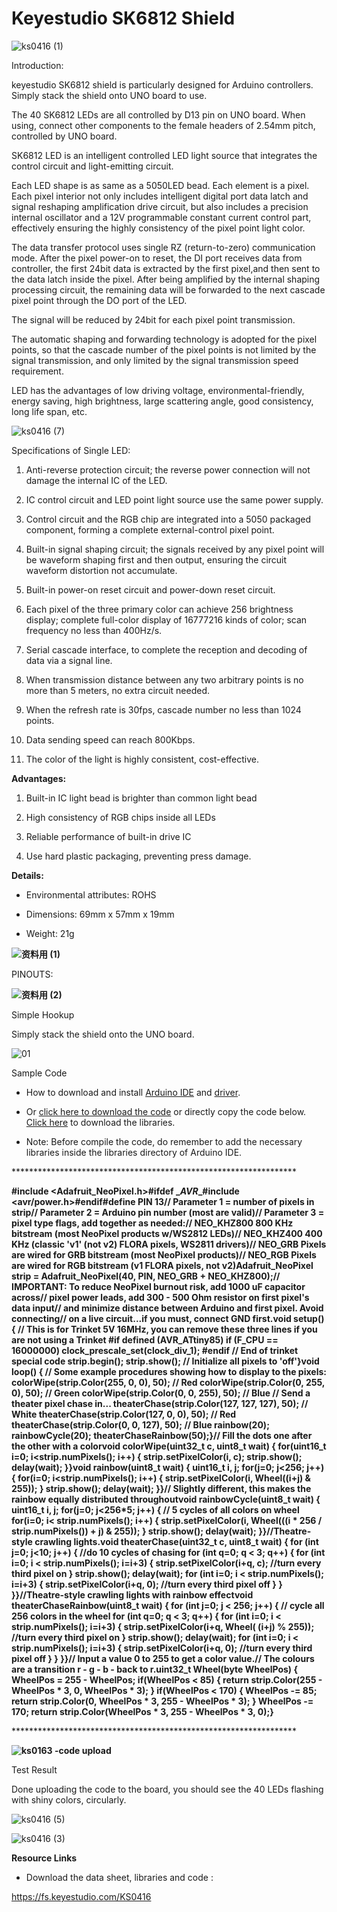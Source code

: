 # **Keyestudio SK6812 Shield**

![ks0416 (1)](media/15e88497474d565d9a1c1aa386590e45.jpeg)

 Introduction:

keyestudio SK6812 shield is particularly designed for Arduino controllers.
Simply stack the shield onto UNO board to use.

The 40 SK6812 LEDs are all controlled by D13 pin on UNO board. When using,
connect other components to the female headers of 2.54mm pitch, controlled by
UNO board.

SK6812 LED is an intelligent controlled LED light source that integrates the
control circuit and light-emitting circuit.

Each LED shape is as same as a 5050LED bead. Each element is a pixel. Each pixel
interior not only includes intelligent digital port data latch and signal
reshaping amplification drive circuit, but also includes a precision internal
oscillator and a 12V programmable constant current control part, effectively
ensuring the highly consistency of the pixel point light color.

The data transfer protocol uses single RZ (return-to-zero) communication mode.
After the pixel power-on to reset, the DI port receives data from controller,
the first 24bit data is extracted by the first pixel,and then sent to the data
latch inside the pixel. After being amplified by the internal shaping processing
circuit, the remaining data will be forwarded to the next cascade pixel point
through the DO port of the LED.

The signal will be reduced by 24bit for each pixel point transmission.

The automatic shaping and forwarding technology is adopted for the pixel points,
so that the cascade number of the pixel points is not limited by the signal
transmission, and only limited by the signal transmission speed requirement.

LED has the advantages of low driving voltage, environmental-friendly, energy
saving, high brightness, large scattering angle, good consistency, long life
span, etc.

![ks0416 (7)](media/7d3ed36188af86d0466e15798aa0c123.jpeg)

 Specifications of Single LED:

1.  Anti-reverse protection circuit; the reverse power connection will not
    damage the internal IC of the LED.

2.  IC control circuit and LED point light source use the same power supply.

3.  Control circuit and the RGB chip are integrated into a 5050 packaged
    component, forming a complete external-control pixel point.

4.  Built-in signal shaping circuit; the signals received by any pixel point
    will be waveform shaping first and then output, ensuring the circuit
    waveform distortion not accumulate.

5.  Built-in power-on reset circuit and power-down reset circuit.

6.  Each pixel of the three primary color can achieve 256 brightness display;
    complete full-color display of 16777216 kinds of color; scan frequency no
    less than 400Hz/s.

7.  Serial cascade interface, to complete the reception and decoding of data via
    a signal line.

8.  When transmission distance between any two arbitrary points is no more than
    5 meters, no extra circuit needed.

9.  When the refresh rate is 30fps, cascade number no less than 1024 points.

10. Data sending speed can reach 800Kbps.

11. The color of the light is highly consistent, cost-effective.

**Advantages:**

1.  Built-in IC light bead is brighter than common light bead

2.  High consistency of RGB chips inside all LEDs

3.  Reliable performance of built-in drive IC

4.  Use hard plastic packaging, preventing press damage.

**Details:**

-   Environmental attributes: ROHS

-   Dimensions: 69mm x 57mm x 19mm

-   Weight: 21g

**![资料用 (1)](media/b9af7e7d0810a45f61fe8dcef21a7206.jpeg)**

 PINOUTS:

**![资料用 (2)](media/0d6fab96808cd009799fd3f8bd302e95.jpeg)**

 Simple Hookup

Simply stack the shield onto the UNO board.

![01](media/03d21dfd66980984e0a876a7e96ff12b.jpeg)

 Sample Code

-   How to download and install [Arduino
    IDE](http://wiki.keyestudio.com/index.php/How_to_Download_Arduino_IDE) and
    [driver](http://wiki.keyestudio.com/index.php/How_to_Install_Arduino_Driver).

-   Or [click here to download the
    code](https://drive.google.com/open?id=1ngIb-HNwKNJFYybe5uu9Eto1hbsu5n9M) or
    directly copy the code below. [Click
    here](https://drive.google.com/open?id=1XrXVZWfeDJ3LEzdauq8oFsSwcXSkRVRu) to
    download the libraries.

-   Note: Before compile the code, do remember to add the necessary libraries
    inside the libraries directory of Arduino IDE.

\*\*\*\*\*\*\*\*\*\*\*\*\*\*\*\*\*\*\*\*\*\*\*\*\*\*\*\*\*\*\*\*\*\*\*\*\*\*\*\*\*\*\*\*\*\*\*\*\*\*\*\*\*\*\*\*\*\*\*\*\*\*\*\*\*

**\#include \<Adafruit_NeoPixel.h\>\#ifdef \__AVR__\#include
\<avr/power.h\>\#endif\#define PIN 13// Parameter 1 = number of pixels in
strip// Parameter 2 = Arduino pin number (most are valid)// Parameter 3 = pixel
type flags, add together as needed:// NEO_KHZ800 800 KHz bitstream (most
NeoPixel products w/WS2812 LEDs)// NEO_KHZ400 400 KHz (classic 'v1' (not v2)
FLORA pixels, WS2811 drivers)// NEO_GRB Pixels are wired for GRB bitstream (most
NeoPixel products)// NEO_RGB Pixels are wired for RGB bitstream (v1 FLORA
pixels, not v2)Adafruit_NeoPixel strip = Adafruit_NeoPixel(40, PIN, NEO_GRB +
NEO_KHZ800);// IMPORTANT: To reduce NeoPixel burnout risk, add 1000 uF capacitor
across// pixel power leads, add 300 - 500 Ohm resistor on first pixel's data
input// and minimize distance between Arduino and first pixel. Avoid
connecting// on a live circuit...if you must, connect GND first.void setup() {
// This is for Trinket 5V 16MHz, you can remove these three lines if you are not
using a Trinket \#if defined (__AVR_ATtiny85__) if (F_CPU == 16000000)
clock_prescale_set(clock_div_1); \#endif // End of trinket special code
strip.begin(); strip.show(); // Initialize all pixels to 'off'}void loop() { //
Some example procedures showing how to display to the pixels:
colorWipe(strip.Color(255, 0, 0), 50); // Red colorWipe(strip.Color(0, 255, 0),
50); // Green colorWipe(strip.Color(0, 0, 255), 50); // Blue // Send a theater
pixel chase in... theaterChase(strip.Color(127, 127, 127), 50); // White
theaterChase(strip.Color(127, 0, 0), 50); // Red theaterChase(strip.Color(0, 0,
127), 50); // Blue rainbow(20); rainbowCycle(20); theaterChaseRainbow(50);}//
Fill the dots one after the other with a colorvoid colorWipe(uint32_t c, uint8_t
wait) { for(uint16_t i=0; i\<strip.numPixels(); i++) { strip.setPixelColor(i,
c); strip.show(); delay(wait); }}void rainbow(uint8_t wait) { uint16_t i, j;
for(j=0; j\<256; j++) { for(i=0; i\<strip.numPixels(); i++) {
strip.setPixelColor(i, Wheel((i+j) & 255)); } strip.show(); delay(wait); }}//
Slightly different, this makes the rainbow equally distributed throughoutvoid
rainbowCycle(uint8_t wait) { uint16_t i, j; for(j=0; j\<256\*5; j++) { // 5
cycles of all colors on wheel for(i=0; i\< strip.numPixels(); i++) {
strip.setPixelColor(i, Wheel(((i \* 256 / strip.numPixels()) + j) & 255)); }
strip.show(); delay(wait); }}//Theatre-style crawling lights.void
theaterChase(uint32_t c, uint8_t wait) { for (int j=0; j\<10; j++) { //do 10
cycles of chasing for (int q=0; q \< 3; q++) { for (int i=0; i \<
strip.numPixels(); i=i+3) { strip.setPixelColor(i+q, c); //turn every third
pixel on } strip.show(); delay(wait); for (int i=0; i \< strip.numPixels();
i=i+3) { strip.setPixelColor(i+q, 0); //turn every third pixel off } }
}}//Theatre-style crawling lights with rainbow effectvoid
theaterChaseRainbow(uint8_t wait) { for (int j=0; j \< 256; j++) { // cycle all
256 colors in the wheel for (int q=0; q \< 3; q++) { for (int i=0; i \<
strip.numPixels(); i=i+3) { strip.setPixelColor(i+q, Wheel( (i+j) % 255));
//turn every third pixel on } strip.show(); delay(wait); for (int i=0; i \<
strip.numPixels(); i=i+3) { strip.setPixelColor(i+q, 0); //turn every third
pixel off } } }}// Input a value 0 to 255 to get a color value.// The colours
are a transition r - g - b - back to r.uint32_t Wheel(byte WheelPos) { WheelPos
= 255 - WheelPos; if(WheelPos \< 85) { return strip.Color(255 - WheelPos \* 3,
0, WheelPos \* 3); } if(WheelPos \< 170) { WheelPos -= 85; return strip.Color(0,
WheelPos \* 3, 255 - WheelPos \* 3); } WheelPos -= 170; return
strip.Color(WheelPos \* 3, 255 - WheelPos \* 3, 0);}**

\*\*\*\*\*\*\*\*\*\*\*\*\*\*\*\*\*\*\*\*\*\*\*\*\*\*\*\*\*\*\*\*\*\*\*\*\*\*\*\*\*\*\*\*\*\*\*\*\*\*\*\*\*\*\*\*\*\*\*\*\*\*\*\*\*

**![ks0163 -code upload](media/c5c902c5eaa1dc55bceba79e02e62004.png)**

 Test Result

Done uploading the code to the board, you should see the 40 LEDs flashing with
shiny colors, circularly.

![ks0416 (5)](media/f22170444f8da3ef2a57c2e97b7eaaf4.jpeg)

![ks0416 (3)](media/131276d206ee14a74787891995e6302b.jpeg)

**Resource Links**

-   Download the data sheet, libraries and code :

<https://fs.keyestudio.com/KS0416>

# 
